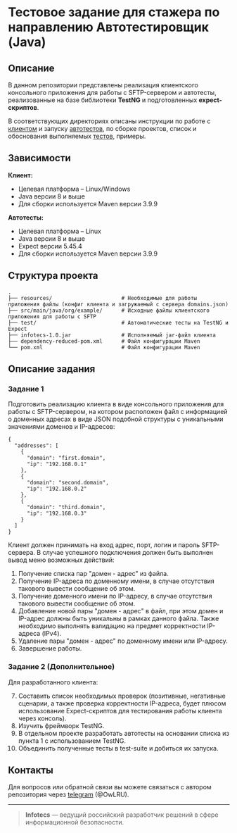# Тестовое задание для стажера по направлению **Автотестировщик (Java)**

## Описание

В данном репозитории представлены реализация клиентского консольного приложения для работы с SFTP-сервером и автотесты, реализованные на базе библиотеки **TestNG** и подготовленных **expect-скриптов**.

В соответствующих директориях описаны инструкции по работе с [клиентом](https://github.com/OwLRUS/infotecs_internship/blob/main/java/client_guide.txt) и запуску [автотестов](https://github.com/OwLRUS/infotecs_internship/tree/main/java/test), по сборке проектов, список и обоснования выполняемых [тестов](https://github.com/OwLRUS/infotecs_internship/tree/main/java/test/scripts), примеры.

## Зависимости

**Клиент:**

- Целевая платформа – Linux/Windows  
- Java версии 8 и выше  
- Для сборки используется Maven версии 3.9.9  

**Автотесты:**

- Целевая платформа – Linux  
- Java версии 8 и выше  
- Expect версии 5.45.4  
- Для сборки используется Maven версии 3.9.9  

## Структура проекта

```
.
├── resources/                      # Необходимые для работы приложения файлы (конфиг клиента и загружаемый с сервера domains.json)
├── src/main/java/org/example/      # Исходные файлы клиентского приложения для работы с SFTP
├── test/                           # Автоматические тесты на TestNG и Expect
├── infotecs-1.0.jar                # Исполняемый jar-файл клиента
├── dependency-reduced-pom.xml      # Файл конфигурации Maven
└── pom.xml                         # Файл конфигурации Maven
```

## Описание задания

### Задание 1

Подготовить реализацию клиента в виде консольного приложения для работы с SFTP-сервером, на котором расположен файл с информацией о доменных адресах в виде JSON подобной структуры с уникальными значениями доменов и IP-адресов:

```
{
  "addresses": [
    {
      "domain": "first.domain",
      "ip": "192.168.0.1"
    },
    {
      "domain": "second.domain",
      "ip": "192.168.0.2"
    },
    {
      "domain": "third.domain",
      "ip": "192.168.0.3"
    }
  ]
}
```

Клиент должен принимать на вход адрес, порт, логин и пароль SFTP-сервера. В случае успешного подключения должен быть выполнен вывод меню возможных действий:

1. Получение списка пар "домен - адрес" из файла.  
2. Получение IP-адреса по доменному имени, в случае отсутствия такового вывести сообщение об этом.  
3. Получение доменного имени по IP-адресу, в случае отсутствия такового вывести сообщение об этом.  
4. Добавление новой пары "домен - адрес" в файл, при этом домен и IP-адрес должны быть уникальны в рамках данного файла. Также необходимо выполнять валидацию на предмет корректности IP-адреса (IPv4).  
5. Удаление пары "домен - адрес" по доменному имени или IP-адресу.  
6. Завершение работы.

### Задание 2 (Дополнительное)

Для разработанного клиента:

7. Составить список необходимых проверок (позитивные, негативные сценарии, а также проверка корректности IP-адреса, будет плюсом использование Expect-скриптов для тестирования работы клиента через консоль).  
8. Изучить фреймворк TestNG.  
9. В отдельном проекте разработать автотесты на основании списка из пункта 1 с использованием TestNG.  
10. Объединить полученные тесты в test-suite и добиться их запуска.

## Контакты

Для вопросов или обратной связи вы можете связаться с автором репозитория через [telegram](https://t.me/OwLRU) (@OwLRU).

---

> **Infotecs** — ведущий российский разработчик решений в сфере информационной безопасности.
